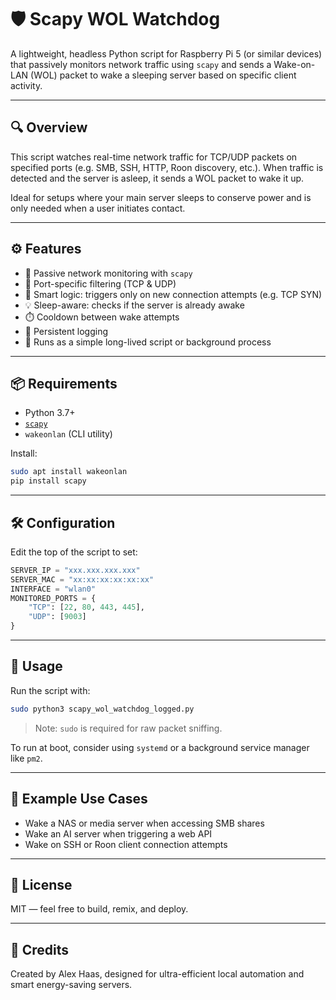 
# 🛡️ Scapy WOL Watchdog

A lightweight, headless Python script for Raspberry Pi 5 (or similar devices) that passively monitors network traffic using `scapy` and sends a Wake-on-LAN (WOL) packet to wake a sleeping server based on specific client activity.

---

## 🔍 Overview

This script watches real-time network traffic for TCP/UDP packets on specified ports (e.g. SMB, SSH, HTTP, Roon discovery, etc.). When traffic is detected and the server is asleep, it sends a WOL packet to wake it up.

Ideal for setups where your main server sleeps to conserve power and is only needed when a user initiates contact.

---

## ⚙️ Features

- 🔄 Passive network monitoring with `scapy`
- 🎯 Port-specific filtering (TCP & UDP)
- 🧠 Smart logic: triggers only on new connection attempts (e.g. TCP SYN)
- 💡 Sleep-aware: checks if the server is already awake
- ⏱️ Cooldown between wake attempts
- 📝 Persistent logging
- 🧵 Runs as a simple long-lived script or background process

---

## 📦 Requirements

- Python 3.7+
- [`scapy`](https://scapy.readthedocs.io/)
- `wakeonlan` (CLI utility)

Install:
```bash
sudo apt install wakeonlan
pip install scapy
```

---

## 🛠️ Configuration

Edit the top of the script to set:

```python
SERVER_IP = "xxx.xxx.xxx.xxx"
SERVER_MAC = "xx:xx:xx:xx:xx:xx"
INTERFACE = "wlan0"
MONITORED_PORTS = {
    "TCP": [22, 80, 443, 445],
    "UDP": [9003]
}
```

---

## 🚀 Usage

Run the script with:
```bash
sudo python3 scapy_wol_watchdog_logged.py
```

> Note: `sudo` is required for raw packet sniffing.

To run at boot, consider using `systemd` or a background service manager like `pm2`.

---

## 🧠 Example Use Cases

- Wake a NAS or media server when accessing SMB shares
- Wake an AI server when triggering a web API
- Wake on SSH or Roon client connection attempts

---

## 📄 License

MIT — feel free to build, remix, and deploy.

---

## 🙌 Credits

Created by Alex Haas, designed for ultra-efficient local automation and smart energy-saving servers.
